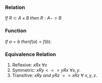 ### Relation
$If\ R\subset A\times B \ then\ R:A->B$

### Function
$If\ a=b\ thenf(a)=f(b)$.

### Equivalence Relation
1. Reflexive: $xRx\  \forall x$
2. Symmetric: $xRy<=>yRx\ \forall x,y$.
3. Transitive: $xRy\ and\ yRz\ => xRz\ \forall\ x,y,z$.
